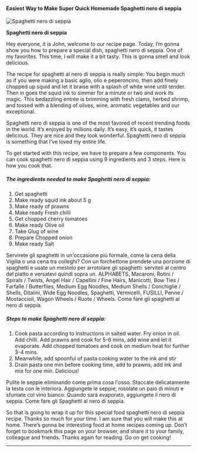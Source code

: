             

#### Easiest Way to Make Super Quick Homemade Spaghetti nero di seppia

![Spaghetti nero di seppia](https://img-global.cpcdn.com/recipes/d0422568b57f5215/751x532cq70/spaghetti-nero-di-seppia-recipe-main-photo.jpg)

**Spaghetti nero di seppia**

Hey everyone, it is John, welcome to our recipe page. Today, I’m gonna show you how to prepare a special dish, spaghetti nero di seppia. One of my favorites. This time, I will make it a bit tasty. This is gonna smell and look delicious.

The recipe for spaghetti al nero di seppia is really simple: You begin much as if you were making a basic aglio, olio e peperoncino, then add finely chopped up squid and let it braise with a splash of white wine until tender. Then in goes the squid ink to simmer for a minute or two and work its magic. This bedazzling entrée is brimming with fresh clams, herbed shrimp, and tossed with a blending of olives, wine, aromatic vegetables and our exceptional.

Spaghetti nero di seppia is one of the most favored of recent trending foods in the world. It’s enjoyed by millions daily. It’s easy, it’s quick, it tastes delicious. They are nice and they look wonderful. Spaghetti nero di seppia is something that I’ve loved my entire life.

To get started with this recipe, we have to prepare a few components. You can cook spaghetti nero di seppia using 9 ingredients and 3 steps. Here is how you cook that.

##### The ingredients needed to make Spaghetti nero di seppia:

1.  Get spaghetti
2.  Make ready squid ink about 5 g
3.  Make ready of prawns
4.  Make ready Fresh chilli
5.  Get chopped cherry tomatoes
6.  Make ready Olive oil
7.  Take Glug of wine
8.  Prepare Chopped onion
9.  Make ready Salt

Servirete gli spaghetti in un'occasione più formale, come la cena della Vigilia o una cena tra colleghi? Con un forchettone prendete una porzione di spaghetti e usate un mestolo per arrotolare gli spaghetti: serviteli al centro del piatto e versatevi quindi sopra un. ALPHABETS, Macaroni, Rotini / Spirals / Twists, Angel Hair / Capellini / Fine Hairs, Manicotti, Bow Ties / Farfalle / Butterflies, Medium Egg Noodles, Medium Shells / Conchiglie / Shells, Ditalini, Wide Egg Noodles, Spaghetti, Vermicelli, FUSILLI, Penne / Mostaccioli, Wagon Wheels / Ruote / Wheels. Come fare gli spaghetti al nero di seppia.

##### Steps to make Spaghetti nero di seppia:

1.  Cook pasta according to instructions in salted water. Fry onion in oil. Add chilli. Add prawns and cook for 5-6 mins, add wine and let it evaporate. Add chopped tomatoes and cook on medium heat for further 3-4 mins.
2.  Meanwhile, add spoonful of pasta cooking water to the ink and stir
3.  Drain pasta one min before cooking time, add to prawns, add ink and mix for one min. Delicious!

Pulite le seppie eliminando come prima cosa l'osso. Staccate delicatamente la testa con le interiora. Aggiungete le seppie, rosolate un paio di minuti e sfumate col vino bianco. Quando sarà evaporato, aggiungete il nero di seppia. Come fare gli Spaghetti al nero di seppia.

So that is going to wrap it up for this special food spaghetti nero di seppia recipe. Thanks so much for your time. I am sure that you will make this at home. There’s gonna be interesting food at home recipes coming up. Don’t forget to bookmark this page on your browser, and share it to your family, colleague and friends. Thanks again for reading. Go on get cooking!

* * *